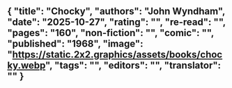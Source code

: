 {
 "title": "Chocky",
 "authors": "John Wyndham",
 "date": "2025-10-27",
 "rating": "",
 "re-read": "",
 "pages": "160",
 "non-fiction": "",
 "comic": "",
 "published": "1968",
 "image": "https://static.2x2.graphics/assets/books/chocky.webp",
 "tags": "",
 "editors": "",
 "translator": ""
}
---

